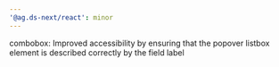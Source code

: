 ```yaml
---
'@ag.ds-next/react': minor
---
```


combobox: Improved accessibility by ensuring that the popover listbox element is described correctly by the field label
